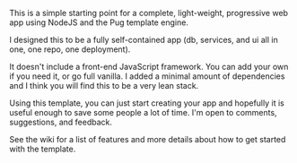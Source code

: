 This is a simple starting point for a complete, light-weight, progressive web app using NodeJS and the Pug template engine.

I designed this to be a fully self-contained app (db, services, and ui all in one, one repo, one deployment).

It doesn't include a front-end JavaScript framework. You can add your own if you need it, or go full vanilla. I added a minimal 
amount of dependencies and I think you will find this to be a very lean stack.

Using this template, you can just start creating your app and hopefully it is useful enough to save some people a lot of time.
I'm open to comments, suggestions, and feedback.

See the wiki for a list of features and more details about how to get started with the template.
